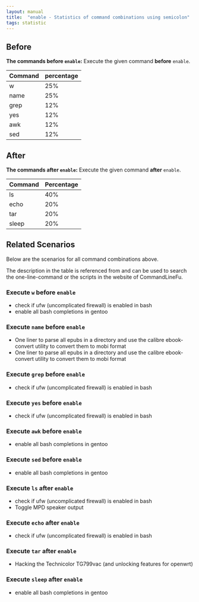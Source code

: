 ```yaml
---
layout: manual
title:  "enable - Statistics of command combinations using semicolon"
tags: statistic
---
```


## Before

__The commands before `enable`:__  Execute the given command __before__ `enable`.

| Command | percentage |
|--------|--------|
| w | 25% |
| name | 25% |
| grep | 12% |
| yes | 12% |
| awk | 12% |
| sed | 12% |



## After

__The commands after `enable`:__ Execute the given command __after__ `enable`.

| Command | Percentage | 
|-------|--------|
| ls | 40% |
| echo | 20% |
| tar | 20% |
| sleep | 20% |



## Related Scenarios

Below are the scenarios for all command combinations above.

The description in the table is referenced from and can be used to search the one-line-command or the scripts in the website of CommandLineFu.


### Execute `w` before `enable`

- check if ufw (uncomplicated firewall) is enabled in bash
- enable all bash completions in gentoo

            
### Execute `name` before `enable`

- One liner to parse all epubs in a directory and use the calibre ebook-convert utility to convert them to mobi format
- One liner to parse all epubs in a directory and use the calibre ebook-convert utility to convert them to mobi format

            
### Execute `grep` before `enable`

- check if ufw (uncomplicated firewall) is enabled in bash

            
### Execute `yes` before `enable`

- check if ufw (uncomplicated firewall) is enabled in bash

            
### Execute `awk` before `enable`

- enable all bash completions in gentoo

            
### Execute `sed` before `enable`

- enable all bash completions in gentoo

            


### Execute `ls` after `enable`

- check if ufw (uncomplicated firewall) is enabled in bash
- Toggle MPD speaker output

            
### Execute `echo` after `enable`

- check if ufw (uncomplicated firewall) is enabled in bash

            
### Execute `tar` after `enable`

- Hacking the Technicolor TG799vac  (and unlocking features for openwrt)

            
### Execute `sleep` after `enable`

- enable all bash completions in gentoo

            
